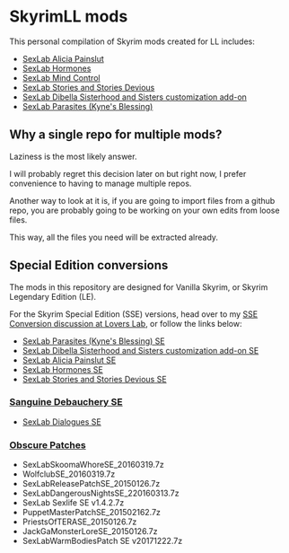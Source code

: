 # SkyrimLL mods
This personal compilation of Skyrim mods created for LL includes:

* [SexLab Alicia Painslut](http://www.loverslab.com/topic/19216-sexlab-alicia-painslut-2014-09-03/)
* [SexLab Hormones](http://www.loverslab.com/topic/22195-sexlab-hormones-2015-01-17/)
* [SexLab Mind Control](http://www.loverslab.com/topic/21334-sexlab-mind-control-2014-06-04/)
* [SexLab Stories and Stories Devious](http://www.loverslab.com/topic/31581-sexlab-stories-2014-09-07/)
* [SexLab Dibella Sisterhood and Sisters customization add-on](http://www.loverslab.com/topic/21873-the-sisterhood-of-dibella-2015-03-14/)
* [SexLab Parasites (Kyne's Blessing)](http://www.loverslab.com/topic/68035-sexlab-parasites-kynes-blessing-2016-10-10/?p=1702692)

## Why a single repo for multiple mods?

Laziness is the most likely answer.

I will probably regret this decision later on but right now, I prefer convenience to having to manage multiple repos.

Another way to look at it is, if you are going to import files from a github repo, you are probably going to be working on your own edits from loose files. 

This way, all the files you need will be extracted already.

## Special Edition conversions

The mods in this repository are designed for Vanilla Skyrim, or Skyrim Legendary Edition (LE).

For the Skyrim Special Edition (SSE) versions, head over to my [SSE Conversion discussion at Lovers Lab](https://www.loverslab.com/topic/120107-skyrimlldeepbluefrog-mods-conversion-to-sse/), or follow the links below:

* [SexLab Parasites (Kyne's Blessing) SE](https://www.loverslab.com/topic/120107-skyrimlldeepbluefrog-mods-conversion-to-sse/?do=findComment&comment=3273414)
* [SexLab Dibella Sisterhood and Sisters customization add-on SE](https://www.loverslab.com/topic/120107-skyrimlldeepbluefrog-mods-conversion-to-sse/?do=findComment&comment=3273115)
* [SexLab Alicia Painslut SE](https://www.loverslab.com/topic/120107-skyrimlldeepbluefrog-mods-conversion-to-sse/?do=findComment&comment=3272102)
* [SexLab Hormones SE](https://www.loverslab.com/topic/120107-skyrimlldeepbluefrog-mods-conversion-to-sse/?do=findComment&comment=3243073)
* [SexLab Stories and Stories Devious SE](https://www.loverslab.com/topic/120107-skyrimlldeepbluefrog-mods-conversion-to-sse/?do=findComment&comment=3243073)

### [Sanguine Debauchery SE](https://www.loverslab.com/topic/120107-skyrimlldeepbluefrog-mods-conversion-to-sse/?do=findComment&comment=3272102)
* [SexLab Dialogues SE](https://www.loverslab.com/topic/120107-skyrimlldeepbluefrog-mods-conversion-to-sse/)

### [Obscure Patches](https://www.loverslab.com/topic/120107-skyrimlldeepbluefrog-mods-conversion-to-sse/)

* SexLabSkoomaWhoreSE_20160319.7z
* WolfclubSE_20160319.7z
* SexLabReleasePatchSE_20150126.7z
* SexLabDangerousNightsSE_220160313.7z
* SexLab Sexlife SE v1.4.2.7z
* PuppetMasterPatchSE_201502162.7z
* PriestsOfTERASE_20150126.7z
* JackGaMonsterLoreSE_20150126.7z
* SexLabWarmBodiesPatch SE v20171222.7z


